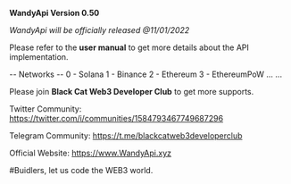 
**WandyApi Version 0.50**

*WandyApi will be officially released @11/01/2022*

Please refer to the **user manual** to get more details about the API implementation.

-- Networks --
0 - Solana
1 - Binance
2 - Ethereum
3 - EthereumPoW
... ...

Please join **Black Cat Web3 Developer Club** to get more supports.

Twitter Community: https://twitter.com/i/communities/1584793467749687296

Telegram Community: https://t.me/blackcatweb3developerclub

Official Website: https://www.WandyApi.xyz

#Buidlers, let us code the WEB3 world.

